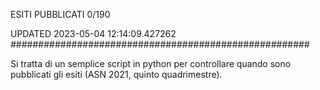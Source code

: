 ESITI PUBBLICATI 0/190 

UPDATED 2023-05-04 12:14:09.427262
######################################################

Si tratta di un semplice script in python per controllare quando sono pubblicati gli esiti (ASN 2021, quinto quadrimestre).

